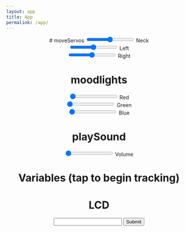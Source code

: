 ```yaml
---
layout: app
title: App
permalink: /app/
---
```

<script src="app.js"></script>
<center>
<div>
# moveServos
<input type="range" id="neck" min="0" max="180" value="90" step="5" onchange="setNeck(this.value)"/> Neck<br>
<input type="range" id="left"  min="0" max="180" value="90" step="5" onchange="setLeft(this.value)"/> Left<br>
<input type="range" id="right" min="0" max="180" value="90" step="5" onchange="setRight(this.value)" /> Right<br>


# moodlights
<input type="range" id="red" min="0" max="255" value="0" step="5" onchange="setRed(this.value)"/> Red<br>
<input type="range" id="green"  min="0" max="255" value="0" step="5" onchange="setGreen(this.value)"/> Green<br>
<input type="range" id="blue" min="0" max="255" value="0" step="5" onchange="setBlue(this.value)" /> Blue<br>

# playSound
<input type="range" id="sound" min="0" max="255" value="0" step="5" onchange="callFunction(photon, 'playSound', this.value)"/> Volume<br>

<div onclick="setInterval(getNoise, 2500);
setInterval(getBrightness, 2500);">
<h1 id="noiselevel">Variables (tap to begin tracking)</h1>
<h1 id="brightnesslevel">  </h1>
</div>

# LCD
<input type="text" name="lcdtext" id="lcdtextbox">
<input type="button" value="Submit" onclick='lcdPrint(document.getElementById("lcdtextbox").value)'>


</div>
</center>
